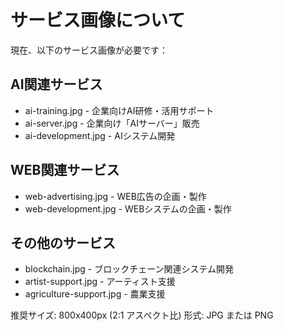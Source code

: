 # サービス画像について

現在、以下のサービス画像が必要です：

## AI関連サービス
- ai-training.jpg - 企業向けAI研修・活用サポート
- ai-server.jpg - 企業向け「AIサーバー」販売  
- ai-development.jpg - AIシステム開発

## WEB関連サービス
- web-advertising.jpg - WEB広告の企画・製作
- web-development.jpg - WEBシステムの企画・製作

## その他のサービス
- blockchain.jpg - ブロックチェーン関連システム開発
- artist-support.jpg - アーティスト支援
- agriculture-support.jpg - 農業支援

推奨サイズ: 800x400px (2:1 アスペクト比)
形式: JPG または PNG
